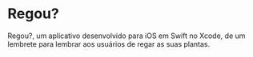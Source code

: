 # Regou?
Regou?, um aplicativo desenvolvido para iOS em Swift no Xcode, de um lembrete para lembrar aos usuários de regar as suas plantas. 
